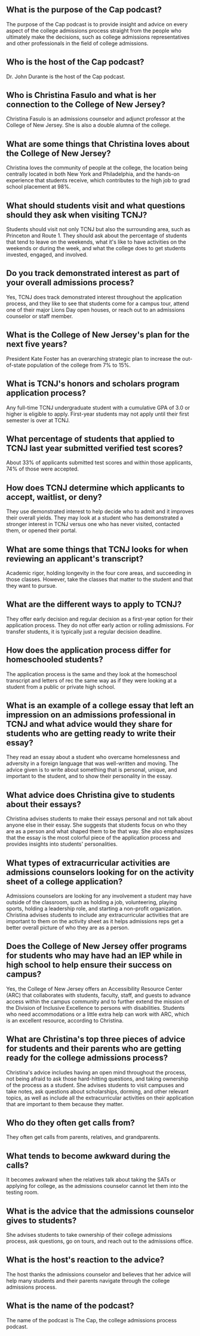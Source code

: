 ## What is the purpose of the Cap podcast? 
The purpose of the Cap podcast is to provide insight and advice on every aspect of the college admissions process straight from the people who ultimately make the decisions, such as college admissions representatives and other professionals in the field of college admissions. 

## Who is the host of the Cap podcast? 
Dr. John Durante is the host of the Cap podcast. 

## Who is Christina Fasulo and what is her connection to the College of New Jersey? 
Christina Fasulo is an admissions counselor and adjunct professor at the College of New Jersey. She is also a double alumna of the college. 

## What are some things that Christina loves about the College of New Jersey? 
Christina loves the community of people at the college, the location being centrally located in both New York and Philadelphia, and the hands-on experience that students receive, which contributes to the high job to grad school placement at 98%. 

## What should students visit and what questions should they ask when visiting TCNJ? 
Students should visit not only TCNJ but also the surrounding area, such as Princeton and Route 1. They should ask about the percentage of students that tend to leave on the weekends, what it's like to have activities on the weekends or during the week, and what the college does to get students invested, engaged, and involved. 

## Do you track demonstrated interest as part of your overall admissions process? 
Yes, TCNJ does track demonstrated interest throughout the application process, and they like to see that students come for a campus tour, attend one of their major Lions Day open houses, or reach out to an admissions counselor or staff member.

## What is the College of New Jersey's plan for the next five years?
President Kate Foster has an overarching strategic plan to increase the out-of-state population of the college from 7% to 15%. 

## What is TCNJ's honors and scholars program application process?
Any full-time TCNJ undergraduate student with a cumulative GPA of 3.0 or higher is eligible to apply. First-year students may not apply until their first semester is over at TCNJ. 

## What percentage of students that applied to TCNJ last year submitted verified test scores?
About 33% of applicants submitted test scores and within those applicants, 74% of those were accepted. 

## How does TCNJ determine which applicants to accept, waitlist, or deny?
They use demonstrated interest to help decide who to admit and it improves their overall yields. They may look at a student who has demonstrated a stronger interest in TCNJ versus one who has never visited, contacted them, or opened their portal. 

## What are some things that TCNJ looks for when reviewing an applicant's transcript?
Academic rigor, holding longevity in the four core areas, and succeeding in those classes. However, take the classes that matter to the student and that they want to pursue. 

## What are the different ways to apply to TCNJ?
They offer early decision and regular decision as a first-year option for their application process. They do not offer early action or rolling admissions. For transfer students, it is typically just a regular decision deadline. 

## How does the application process differ for homeschooled students?
The application process is the same and they look at the homeschool transcript and letters of rec the same way as if they were looking at a student from a public or private high school. 

## What is an example of a college essay that left an impression on an admissions professional in TCNJ and what advice would they share for students who are getting ready to write their essay?
They read an essay about a student who overcame homelessness and adversity in a foreign language that was well-written and moving. The advice given is to write about something that is personal, unique, and important to the student, and to show their personality in the essay.

## What advice does Christina give to students about their essays?
Christina advises students to make their essays personal and not talk about anyone else in their essay. She suggests that students focus on who they are as a person and what shaped them to be that way. She also emphasizes that the essay is the most colorful piece of the application process and provides insights into students' personalities.

## What types of extracurricular activities are admissions counselors looking for on the activity sheet of a college application?
Admissions counselors are looking for any involvement a student may have outside of the classroom, such as holding a job, volunteering, playing sports, holding a leadership role, and starting a non-profit organization. Christina advises students to include any extracurricular activities that are important to them on the activity sheet as it helps admissions reps get a better overall picture of who they are as a person.

## Does the College of New Jersey offer programs for students who may have had an IEP while in high school to help ensure their success on campus?
Yes, the College of New Jersey offers an Accessibility Resource Center (ARC) that collaborates with students, faculty, staff, and guests to advance access within the campus community and to further extend the mission of the Division of Inclusive Excellence to persons with disabilities. Students who need accommodations or a little extra help can work with ARC, which is an excellent resource, according to Christina.

## What are Christina's top three pieces of advice for students and their parents who are getting ready for the college admissions process?
Christina's advice includes having an open mind throughout the process, not being afraid to ask those hard-hitting questions, and taking ownership of the process as a student. She advises students to visit campuses and take notes, ask questions about scholarships, dorming, and other relevant topics, as well as include all the extracurricular activities on their application that are important to them because they matter.

## Who do they often get calls from?
They often get calls from parents, relatives, and grandparents.

## What tends to become awkward during the calls?
It becomes awkward when the relatives talk about taking the SATs or applying for college, as the admissions counselor cannot let them into the testing room.

## What is the advice that the admissions counselor gives to students?
She advises students to take ownership of their college admissions process, ask questions, go on tours, and reach out to the admissions office.

## What is the host's reaction to the advice?
The host thanks the admissions counselor and believes that her advice will help many students and their parents navigate through the college admissions process.

## What is the name of the podcast?
The name of the podcast is The Cap, the college admissions process podcast.

